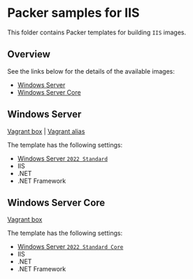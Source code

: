 # Packer samples for IIS

This folder contains Packer templates for building `IIS` images.

## Overview

See the links below for the details of the available images:

- [Windows Server](#windows-server)
- [Windows Server Core](#windows-server-core)

## Windows Server

[Vagrant box](https://app.vagrantup.com/gusztavvargadr/boxes/iis-windows-server) | [Vagrant alias](https://app.vagrantup.com/gusztavvargadr/boxes/iis)  

The template has the following settings:

- [Windows Server `2022 Standard`](../windows-server/README.md#2022-standard)
- IIS
- .NET
- .NET Framework

## Windows Server Core

[Vagrant box](https://app.vagrantup.com/gusztavvargadr/boxes/iis-windows-server-core)  

The template has the following settings:

- [Windows Server `2022 Standard Core`](../windows-server/README.md#2022-standard-core)
- IIS
- .NET
- .NET Framework
